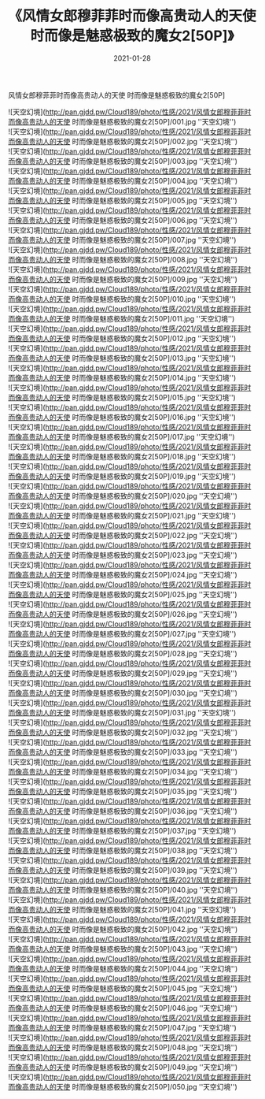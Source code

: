 ﻿---
layout: post
title:  《风情女郎穆菲菲时而像高贵动人的天使 时而像是魅惑极致的魔女2[50P]》
date:   2021-01-28
img: http://pan.gjdd.pw/Cloud189/photo/性感/2021/风情女郎穆菲菲时而像高贵动人的天使 时而像是魅惑极致的魔女2[50P]/000.jpg
categories: [美女, 性感, 泳衣]
---

风情女郎穆菲菲时而像高贵动人的天使 时而像是魅惑极致的魔女2[50P]



![天空幻境](http://pan.gjdd.pw/Cloud189/photo/性感/2021/风情女郎穆菲菲时而像高贵动人的天使 时而像是魅惑极致的魔女2[50P]/001.jpg ''天空幻境'') <br>
![天空幻境](http://pan.gjdd.pw/Cloud189/photo/性感/2021/风情女郎穆菲菲时而像高贵动人的天使 时而像是魅惑极致的魔女2[50P]/002.jpg ''天空幻境'') <br>
![天空幻境](http://pan.gjdd.pw/Cloud189/photo/性感/2021/风情女郎穆菲菲时而像高贵动人的天使 时而像是魅惑极致的魔女2[50P]/003.jpg ''天空幻境'') <br>
![天空幻境](http://pan.gjdd.pw/Cloud189/photo/性感/2021/风情女郎穆菲菲时而像高贵动人的天使 时而像是魅惑极致的魔女2[50P]/004.jpg ''天空幻境'') <br>
![天空幻境](http://pan.gjdd.pw/Cloud189/photo/性感/2021/风情女郎穆菲菲时而像高贵动人的天使 时而像是魅惑极致的魔女2[50P]/005.jpg ''天空幻境'') <br>
![天空幻境](http://pan.gjdd.pw/Cloud189/photo/性感/2021/风情女郎穆菲菲时而像高贵动人的天使 时而像是魅惑极致的魔女2[50P]/006.jpg ''天空幻境'') <br>
![天空幻境](http://pan.gjdd.pw/Cloud189/photo/性感/2021/风情女郎穆菲菲时而像高贵动人的天使 时而像是魅惑极致的魔女2[50P]/007.jpg ''天空幻境'') <br>
![天空幻境](http://pan.gjdd.pw/Cloud189/photo/性感/2021/风情女郎穆菲菲时而像高贵动人的天使 时而像是魅惑极致的魔女2[50P]/008.jpg ''天空幻境'') <br>
![天空幻境](http://pan.gjdd.pw/Cloud189/photo/性感/2021/风情女郎穆菲菲时而像高贵动人的天使 时而像是魅惑极致的魔女2[50P]/009.jpg ''天空幻境'') <br>
![天空幻境](http://pan.gjdd.pw/Cloud189/photo/性感/2021/风情女郎穆菲菲时而像高贵动人的天使 时而像是魅惑极致的魔女2[50P]/010.jpg ''天空幻境'') <br>
![天空幻境](http://pan.gjdd.pw/Cloud189/photo/性感/2021/风情女郎穆菲菲时而像高贵动人的天使 时而像是魅惑极致的魔女2[50P]/011.jpg ''天空幻境'') <br>
![天空幻境](http://pan.gjdd.pw/Cloud189/photo/性感/2021/风情女郎穆菲菲时而像高贵动人的天使 时而像是魅惑极致的魔女2[50P]/012.jpg ''天空幻境'') <br>
![天空幻境](http://pan.gjdd.pw/Cloud189/photo/性感/2021/风情女郎穆菲菲时而像高贵动人的天使 时而像是魅惑极致的魔女2[50P]/013.jpg ''天空幻境'') <br>
![天空幻境](http://pan.gjdd.pw/Cloud189/photo/性感/2021/风情女郎穆菲菲时而像高贵动人的天使 时而像是魅惑极致的魔女2[50P]/014.jpg ''天空幻境'') <br>
![天空幻境](http://pan.gjdd.pw/Cloud189/photo/性感/2021/风情女郎穆菲菲时而像高贵动人的天使 时而像是魅惑极致的魔女2[50P]/015.jpg ''天空幻境'') <br>
![天空幻境](http://pan.gjdd.pw/Cloud189/photo/性感/2021/风情女郎穆菲菲时而像高贵动人的天使 时而像是魅惑极致的魔女2[50P]/016.jpg ''天空幻境'') <br>
![天空幻境](http://pan.gjdd.pw/Cloud189/photo/性感/2021/风情女郎穆菲菲时而像高贵动人的天使 时而像是魅惑极致的魔女2[50P]/017.jpg ''天空幻境'') <br>
![天空幻境](http://pan.gjdd.pw/Cloud189/photo/性感/2021/风情女郎穆菲菲时而像高贵动人的天使 时而像是魅惑极致的魔女2[50P]/018.jpg ''天空幻境'') <br>
![天空幻境](http://pan.gjdd.pw/Cloud189/photo/性感/2021/风情女郎穆菲菲时而像高贵动人的天使 时而像是魅惑极致的魔女2[50P]/019.jpg ''天空幻境'') <br>
![天空幻境](http://pan.gjdd.pw/Cloud189/photo/性感/2021/风情女郎穆菲菲时而像高贵动人的天使 时而像是魅惑极致的魔女2[50P]/020.jpg ''天空幻境'') <br>
![天空幻境](http://pan.gjdd.pw/Cloud189/photo/性感/2021/风情女郎穆菲菲时而像高贵动人的天使 时而像是魅惑极致的魔女2[50P]/021.jpg ''天空幻境'') <br>
![天空幻境](http://pan.gjdd.pw/Cloud189/photo/性感/2021/风情女郎穆菲菲时而像高贵动人的天使 时而像是魅惑极致的魔女2[50P]/022.jpg ''天空幻境'') <br>
![天空幻境](http://pan.gjdd.pw/Cloud189/photo/性感/2021/风情女郎穆菲菲时而像高贵动人的天使 时而像是魅惑极致的魔女2[50P]/023.jpg ''天空幻境'') <br>
![天空幻境](http://pan.gjdd.pw/Cloud189/photo/性感/2021/风情女郎穆菲菲时而像高贵动人的天使 时而像是魅惑极致的魔女2[50P]/024.jpg ''天空幻境'') <br>
![天空幻境](http://pan.gjdd.pw/Cloud189/photo/性感/2021/风情女郎穆菲菲时而像高贵动人的天使 时而像是魅惑极致的魔女2[50P]/025.jpg ''天空幻境'') <br>
![天空幻境](http://pan.gjdd.pw/Cloud189/photo/性感/2021/风情女郎穆菲菲时而像高贵动人的天使 时而像是魅惑极致的魔女2[50P]/026.jpg ''天空幻境'') <br>
![天空幻境](http://pan.gjdd.pw/Cloud189/photo/性感/2021/风情女郎穆菲菲时而像高贵动人的天使 时而像是魅惑极致的魔女2[50P]/027.jpg ''天空幻境'') <br>
![天空幻境](http://pan.gjdd.pw/Cloud189/photo/性感/2021/风情女郎穆菲菲时而像高贵动人的天使 时而像是魅惑极致的魔女2[50P]/028.jpg ''天空幻境'') <br>
![天空幻境](http://pan.gjdd.pw/Cloud189/photo/性感/2021/风情女郎穆菲菲时而像高贵动人的天使 时而像是魅惑极致的魔女2[50P]/029.jpg ''天空幻境'') <br>
![天空幻境](http://pan.gjdd.pw/Cloud189/photo/性感/2021/风情女郎穆菲菲时而像高贵动人的天使 时而像是魅惑极致的魔女2[50P]/030.jpg ''天空幻境'') <br>
![天空幻境](http://pan.gjdd.pw/Cloud189/photo/性感/2021/风情女郎穆菲菲时而像高贵动人的天使 时而像是魅惑极致的魔女2[50P]/031.jpg ''天空幻境'') <br>
![天空幻境](http://pan.gjdd.pw/Cloud189/photo/性感/2021/风情女郎穆菲菲时而像高贵动人的天使 时而像是魅惑极致的魔女2[50P]/032.jpg ''天空幻境'') <br>
![天空幻境](http://pan.gjdd.pw/Cloud189/photo/性感/2021/风情女郎穆菲菲时而像高贵动人的天使 时而像是魅惑极致的魔女2[50P]/033.jpg ''天空幻境'') <br>
![天空幻境](http://pan.gjdd.pw/Cloud189/photo/性感/2021/风情女郎穆菲菲时而像高贵动人的天使 时而像是魅惑极致的魔女2[50P]/034.jpg ''天空幻境'') <br>
![天空幻境](http://pan.gjdd.pw/Cloud189/photo/性感/2021/风情女郎穆菲菲时而像高贵动人的天使 时而像是魅惑极致的魔女2[50P]/035.jpg ''天空幻境'') <br>
![天空幻境](http://pan.gjdd.pw/Cloud189/photo/性感/2021/风情女郎穆菲菲时而像高贵动人的天使 时而像是魅惑极致的魔女2[50P]/036.jpg ''天空幻境'') <br>
![天空幻境](http://pan.gjdd.pw/Cloud189/photo/性感/2021/风情女郎穆菲菲时而像高贵动人的天使 时而像是魅惑极致的魔女2[50P]/037.jpg ''天空幻境'') <br>
![天空幻境](http://pan.gjdd.pw/Cloud189/photo/性感/2021/风情女郎穆菲菲时而像高贵动人的天使 时而像是魅惑极致的魔女2[50P]/038.jpg ''天空幻境'') <br>
![天空幻境](http://pan.gjdd.pw/Cloud189/photo/性感/2021/风情女郎穆菲菲时而像高贵动人的天使 时而像是魅惑极致的魔女2[50P]/039.jpg ''天空幻境'') <br>
![天空幻境](http://pan.gjdd.pw/Cloud189/photo/性感/2021/风情女郎穆菲菲时而像高贵动人的天使 时而像是魅惑极致的魔女2[50P]/040.jpg ''天空幻境'') <br>
![天空幻境](http://pan.gjdd.pw/Cloud189/photo/性感/2021/风情女郎穆菲菲时而像高贵动人的天使 时而像是魅惑极致的魔女2[50P]/041.jpg ''天空幻境'') <br>
![天空幻境](http://pan.gjdd.pw/Cloud189/photo/性感/2021/风情女郎穆菲菲时而像高贵动人的天使 时而像是魅惑极致的魔女2[50P]/042.jpg ''天空幻境'') <br>
![天空幻境](http://pan.gjdd.pw/Cloud189/photo/性感/2021/风情女郎穆菲菲时而像高贵动人的天使 时而像是魅惑极致的魔女2[50P]/043.jpg ''天空幻境'') <br>
![天空幻境](http://pan.gjdd.pw/Cloud189/photo/性感/2021/风情女郎穆菲菲时而像高贵动人的天使 时而像是魅惑极致的魔女2[50P]/044.jpg ''天空幻境'') <br>
![天空幻境](http://pan.gjdd.pw/Cloud189/photo/性感/2021/风情女郎穆菲菲时而像高贵动人的天使 时而像是魅惑极致的魔女2[50P]/045.jpg ''天空幻境'') <br>
![天空幻境](http://pan.gjdd.pw/Cloud189/photo/性感/2021/风情女郎穆菲菲时而像高贵动人的天使 时而像是魅惑极致的魔女2[50P]/046.jpg ''天空幻境'') <br>
![天空幻境](http://pan.gjdd.pw/Cloud189/photo/性感/2021/风情女郎穆菲菲时而像高贵动人的天使 时而像是魅惑极致的魔女2[50P]/047.jpg ''天空幻境'') <br>
![天空幻境](http://pan.gjdd.pw/Cloud189/photo/性感/2021/风情女郎穆菲菲时而像高贵动人的天使 时而像是魅惑极致的魔女2[50P]/048.jpg ''天空幻境'') <br>
![天空幻境](http://pan.gjdd.pw/Cloud189/photo/性感/2021/风情女郎穆菲菲时而像高贵动人的天使 时而像是魅惑极致的魔女2[50P]/049.jpg ''天空幻境'') <br>
![天空幻境](http://pan.gjdd.pw/Cloud189/photo/性感/2021/风情女郎穆菲菲时而像高贵动人的天使 时而像是魅惑极致的魔女2[50P]/050.jpg ''天空幻境'') <br>